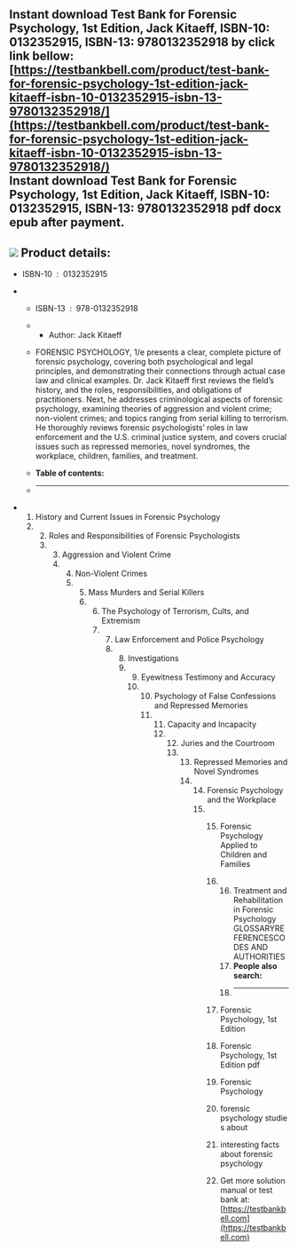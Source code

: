 Instant download **Test Bank for Forensic Psychology, 1st Edition, Jack Kitaeff, ISBN-10: 0132352915, ISBN-13: 9780132352918** by click link bellow:  
[https://testbankbell.com/product/test-bank-for-forensic-psychology-1st-edition-jack-kitaeff-isbn-10-0132352915-isbn-13-9780132352918/](https://testbankbell.com/product/test-bank-for-forensic-psychology-1st-edition-jack-kitaeff-isbn-10-0132352915-isbn-13-9780132352918/)  
**Instant download Test Bank for Forensic Psychology, 1st Edition, Jack Kitaeff, ISBN-10: 0132352915, ISBN-13: 9780132352918 pdf docx epub after payment.**
-----------------------------------------------------------------------------------------------------------------------------------------------------------


![](https://testbankbell.com/wp-content/uploads/2023/05/0132352915_TestBank-2.jpg)
**Product details:**
--------------------


* ISBN-10 ‏ : ‎ 0132352915
* * ISBN-13 ‏ : ‎ 978-0132352918
  * * Author: Jack Kitaeff
   
  * FORENSIC PSYCHOLOGY, 1/e presents a clear, complete picture of forensic psychology, covering both psychological and legal principles, and demonstrating their connections through actual case law and clinical examples. Dr. Jack Kitaeff first reviews the field’s history, and the roles, responsibilities, and obligations of practitioners. Next, he addresses criminological aspects of forensic psychology, examining theories of aggression and violent crime; non-violent crimes; and topics ranging from serial killing to terrorism. He thoroughly reviews forensic psychologists’ roles in law enforcement and the U.S. criminal justice system, and covers crucial issues such as repressed memories, novel syndromes, the workplace, children, families, and treatment.
  * **Table of contents:**
  * ----------------------
 
* 1. History and Current Issues in Forensic Psychology
  2. 2. Roles and Responsibilities of Forensic Psychologists
     3. 3. Aggression and Violent Crime
        4. 4. Non-Violent Crimes
           5. 5. Mass Murders and Serial Killers
              6. 6. The Psychology of Terrorism, Cults, and Extremism
                 7. 7. Law Enforcement and Police Psychology
                    8. 8. Investigations
                       9. 9. Eyewitness Testimony and Accuracy
                          10. 10. Psychology of False Confessions and Repressed Memories
                              11. 11. Capacity and Incapacity
                                  12. 12. Juries and the Courtroom
                                      13. 13. Repressed Memories and Novel Syndromes
                                          14. 14. Forensic Psychology and the Workplace
                                              15. 15. Forensic Psychology Applied to Children and Families
                                                  16. 16. Treatment and Rehabilitation in Forensic Psychology GLOSSARYREFERENCESCODES AND AUTHORITIES
                                                      17. **People also search:**
                                                      18. -----------------------
                                                     
                                                  17. Forensic Psychology, 1st Edition
                                                 
                                                  18. Forensic Psychology, 1st Edition pdf
                                                 
                                                  19. Forensic Psychology
                                                 
                                                  20. forensic psychology studies about
                                                 
                                                  21. interesting facts about forensic psychology
                                                  22.  Get more solution manual or test bank at: [https://testbankbell.com](https://testbankbell.com)
